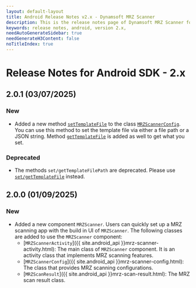 ```yaml
---
layout: default-layout
title: Android Release Notes v2.x - Dynamsoft MRZ Scanner
description: This is the release notes page of Dynamsoft MRZ Scanner for Android SDK v2.x.
keywords: release notes, android, version 2.x,
needAutoGenerateSidebar: true
needGenerateH3Content: false
noTitleIndex: true
---
```


# Release Notes for Android SDK - 2.x

## 2.0.1 (03/07/2025)

### New

- Added a new method [`setTemplateFile`](../api-reference/mrz-scanner-config.md#settemplatefile) to the class [`MRZScannerConfig`](../api-reference/mrz-scanner-config.md#settemplatefile). You can use this method to set the template file via either a file path or a JSON string. Method [`getTemplateFile`](../api-reference/mrz-scanner-config.md#settemplatefile) is added as well to get what you set.

### Deprecated

- The methods `set/getTemplateFilePath` are deprecated. Please use [`set/getTemplateFile`](../api-reference/mrz-scanner-config.md#templatefile) instead.

## 2.0.0 (01/09/2025)

### New

- Added a new component `MRZScanner`. Users can quickly set up a MRZ scanning app with the build in UI of `MRZScanner`. The following classes are added to use the `MRZScanner` component:
  - [`MRZScannerActivity`]({{ site.android_api }}mrz-scanner-activity.html): The main class of `MRZScanner` component. It is an activity class that implements MRZ scanning features.
  - [`MRZScannerConfig`]({{ site.android_api }}mrz-scanner-config.html): The class that provides MRZ scanning configurations.
  - [`MRZScanResult`]({{ site.android_api }}mrz-scan-result.html): The MRZ scan result class.
